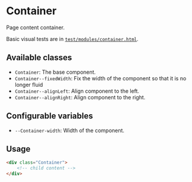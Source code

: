 # Container

Page content container.

Basic visual tests are in [`test/modules/container.html`](http://aptuitiv.github.io/cacao/test/modules/container.html).


## Available classes

* `Container`: The base component.
* `Container--fixedWidth`: Fix the width of the component so that it is no 
  longer fluid
* `Container--alignLeft`: Align component to the left.
* `Container--alignRight`: Align component to the right.


## Configurable variables

* `--Container-width`: Width of the component.


## Usage

```html
<div class="Container">
    <!-- child content -->
</div>
```
